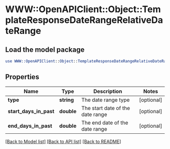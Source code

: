 # WWW::OpenAPIClient::Object::TemplateResponseDateRangeRelativeDateRange

## Load the model package
```perl
use WWW::OpenAPIClient::Object::TemplateResponseDateRangeRelativeDateRange;
```

## Properties
Name | Type | Description | Notes
------------ | ------------- | ------------- | -------------
**type** | **string** | The date range type | [optional] 
**start_days_in_past** | **double** | The start date of the date range | [optional] 
**end_days_in_past** | **double** | The end date of the date range | [optional] 

[[Back to Model list]](../README.md#documentation-for-models) [[Back to API list]](../README.md#documentation-for-api-endpoints) [[Back to README]](../README.md)


